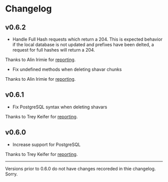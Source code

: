 # Changelog

## v0.6.2

  * Handle Full Hash requests which return a 204.  This is expected behavior if
  the local database is not updated and prefixes have been delted, a request
  for full hashes will return a 204.

  Thanks to Alin Irimie for
  [reporting](https://github.com/mobiledefense/google_safe_browsing/issues/16).

  * Fix undefined methods when deleting shavar chunks

  Thanks to Alin Irimie for
  [reporting](https://github.com/mobiledefense/google_safe_browsing/issues/15).

## v0.6.1

  * Fix PostgreSQL syntax when deleting shavars

  Thanks to Trey Keifer for
  [reporting](https://github.com/mobiledefense/google_safe_browsing/issues/10).

## v0.6.0

  * Increase support for PostgreSQL

  Thanks to Trey Keifer for
  [reporting](https://github.com/mobiledefense/google_safe_browsing/issues/9).

--------------

Versions prior to 0.6.0 do not have changes recoreded in thie changelog. Sorry.
